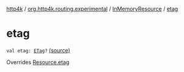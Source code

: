 [http4k](../../index.md) / [org.http4k.routing.experimental](../index.md) / [InMemoryResource](index.md) / [etag](./etag.md)

# etag

`val etag: `[`ETag`](../../org.http4k.core.etag/-e-tag/index.md)`?` [(source)](https://github.com/http4k/http4k/blob/master/http4k-incubator/src/main/kotlin/org/http4k/routing/experimental/InMemoryResource.kt#L12)

Overrides [Resource.etag](../-resource/etag.md)

